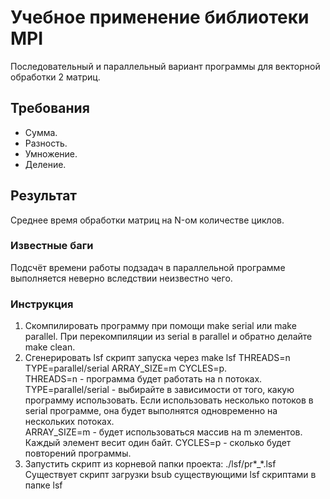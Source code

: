 # Учебное применение библиотеки MPI
Последовательный и параллельный вариант программы для векторной обработки 2 матриц.

## Требования
- Сумма.
- Разность.
- Умножение.
- Деление.

## Результат
Среднее время обработки матриц на N-ом количестве циклов.

### Известные баги
Подсчёт времени работы подзадач в параллельной программе выполняется неверно вследствии неизвестно чего.

### Инструкция
1. Скомпилировать программу при помощи make serial или make parallel. При перекомпиляции из serial в parallel и обратно делайте make clean.
2. Сгенерировать lsf скрипт запуска через make lsf THREADS=n TYPE=parallel/serial ARRAY_SIZE=m CYCLES=p.  
  THREADS=n - программа будет работать на n потоках.  
  TYPE=parallel/serial - выбирайте в зависимости от того, какую программу использовать. Если использовать несколько потоков в serial программе, она будет выполнятся одновременно на нескольких потоках.  
  ARRAY_SIZE=m - будет использоваться массив на m элементов. Каждый элемент весит один байт.
  CYCLES=p - сколько будет повторений программы.
3. Запустить скрипт из корневой папки проекта: ./lsf/pr*_*.lsf  
  Существует скрипт загрузки bsub существующими lsf скриптами в папке lsf
